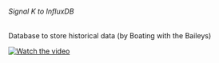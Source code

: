 ###### Signal K to InfluxDB
Database to store historical data (by Boating with the Baileys)

[![Watch the video](https://img.youtube.com/vi/ULnN-cByQXE/0.jpg)](https://www.youtube.com/watch?v=ULnN-cByQXE)

